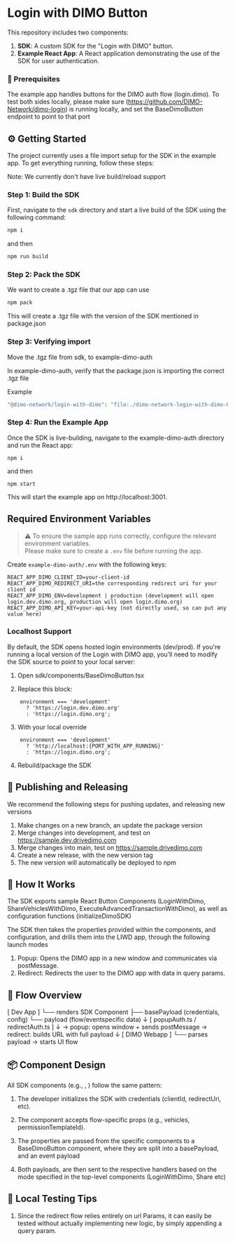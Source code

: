 # Login with DIMO Button

This repository includes two components:

1. **SDK**: A custom SDK for the "Login with DIMO" button.
2. **Example React App**: A React application demonstrating the use of the SDK for user authentication.

###  🚧 Prerequisites
The example app handles buttons for the DIMO auth flow (login.dimo). To test both sides locally, please make sure (https://github.com/DIMO-Network/dimo-login) is running locally, and set the BaseDimoButton endpoint to point to that port

## ⚙️ Getting Started

The project currently uses a file import setup for the SDK in the example app. To get everything running, follow these steps:

Note: We currently don't have live build/reload support

### Step 1: Build the SDK

First, navigate to the `sdk` directory and start a live build of the SDK using the following command:

```bash
npm i
```

and then

```bash
npm run build
```

### Step 2: Pack the SDK

We want to create a .tgz file that our app can use

```bash
npm pack
```

This will create a .tgz file with the version of the SDK mentioned in package.json

### Step 3: Verifying import

Move the .tgz file from sdk, to example-dimo-auth

In example-dimo-auth, verify that the package.json is importing the correct .tgz file

Example
```bash
"@dimo-network/login-with-dimo": "file:./dimo-network-login-with-dimo-0.0.21.tgz", 
```

### Step 4: Run the Example App
Once the SDK is live-building, navigate to the example-dimo-auth directory and run the React app:

```
npm i
```

 and then 

```
npm start
```

This will start the example app on http://localhost:3001.

## Required Environment Variables

> ⚠️ To ensure the sample app runs correctly, configure the relevant environment variables.  
> Please make sure to create a `.env` file before running the app.

Create `example-dimo-auth/.env` with the following keys:

```env
REACT_APP_DIMO_CLIENT_ID=your-client-id
REACT_APP_DIMO_REDIRECT_URI=the corresponding redirect uri for your client id
REACT_APP_DIMO_ENV=development | production (development will open login.dev.dimo.org, production will open login.dimo.org)
REACT_APP_DIMO_API_KEY=your-api-key (not directly used, so can put any value here)
```

### Localhost Support

By default, the SDK opens hosted login environments (dev/prod). If you're running a local version of the Login with DIMO app, you’ll need to modify the SDK source to point to your local server:

1. Open sdk/components/BaseDimoButton.tsx

2. Replace this block:

```const dimoLogin =
    environment === 'development'
      ? 'https://login.dev.dimo.org'
      : 'https://login.dimo.org';
```

3. With your local override

```const dimoLogin =
    environment === 'development'
      ? 'http://localhost:{PORT_WITH_APP_RUNNING}'
      : 'https://login.dimo.org';
```

4. Rebuild/package the SDK


## 🚀 Publishing and Releasing

We recommend the following steps for pushing updates, and releasing new versions
1. Make changes on a new branch, an update the package version
2. Merge changes into development, and test on https://sample.dev.drivedimo.com
3. Merge changes into main, test on https://sample.drivedimo.com
4. Create a new release, with the new version tag
5. The new version will automatically be deployed to npm

## 🧠 How It Works

The SDK exports sample React Button Components (LoginWithDimo, ShareVehiclesWithDimo, ExecuteAdvancedTransactionWithDimo), as well as configuration functions (initializeDimoSDK)

The SDK then takes the properties provided within the components, and configuration, and drills them into the LIWD app, through the following launch modes
1. Popup: Opens the DIMO app in a new window and communicates via postMessage.
2. Redirect: Redirects the user to the DIMO app with data in query params.

## 🔄 Flow Overview

[ Dev App ]
   └── renders SDK Component
         ├── basePayload (credentials, config)
         └── payload (flow/eventspecific data)
                ↓
     [ popupAuth.ts / redirectAuth.ts ]
         ↓
→ popup: opens window + sends postMessage
→ redirect: builds URL with full payload
         ↓
[ DIMO Webapp ]
   └── parses payload → starts UI flow


## 📦 Component Design

All SDK components (e.g., <LoginWithDimo />, <ShareVehiclesWithDimo />) follow the same pattern:

1. The developer initializes the SDK with credentials (clientId, redirectUri, etc).

2. The component accepts flow-specific props (e.g., vehicles, permissionTemplateId).

3. The properties are passed from the specific components to a BaseDimoButton component, where they are split into a basePayload, and an event payload

4. Both payloads, are then sent to the respective handlers based on the mode specified in the top-level components (LoginWithDimo, Share etc)

## 🧪 Local Testing Tips

1. Since the redirect flow relies entirely on url Params, it can easily be tested without actually implementing new logic, by simply appending a query param.